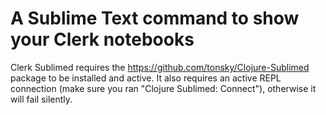 # A Sublime Text command to show your Clerk notebooks

Clerk Sublimed requires the https://github.com/tonsky/Clojure-Sublimed package to be installed and active. It also requires an active REPL connection (make sure you ran "Clojure Sublimed: Connect"), otherwise it will fail silently.

